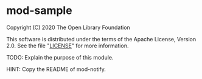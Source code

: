 # mod-sample

Copyright (C) 2020 The Open Library Foundation

This software is distributed under the terms of the Apache License, Version 2.0.
See the file "[LICENSE](LICENSE)" for more information.


TODO: Explain the purpose of this module.

HINT: Copy the README of mod-notify.
